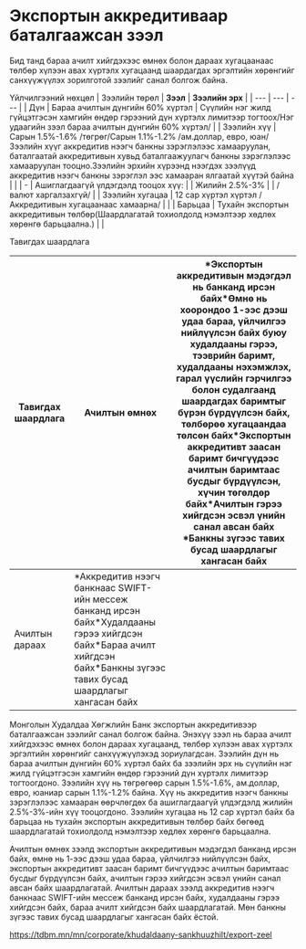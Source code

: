 # Экспортын аккредитиваар баталгаажсан зээл

Бид танд бараа ачилт хийгдэхээс өмнөх болон дараах хугацаанаас төлбөр хүлээн авах хүртэлх хугацаанд шаардагдах эргэлтийн хөрөнгийг санхүүжүүлэх зорилготой зээлийг санал болгож байна.

Үйлчилгээний нөхцөл
| Зээлийн төрөл | **Зээл** | **Зээлийн эрх** |
| --- | --- | --- |
| Дүн | Бараа ачилтын дүнгийн 60% хүртэл | Сүүлийн нэг жилд гүйцэтгэсэн хамгийн өндөр гэрээний дүн хүртэлх лимитээр тогтоох/Нэг удаагийн зээл бараа ачилтын дүнгийн 60% хүртэл/ |
| Зээлийн хүү | Сарын 1.5%-1.6% /төгрөг/Сарын 1.1%-1.2% /ам.доллар, евро, юан/  Зээлийн хүүг аккредитив нээгч банкны зэрэглэлээс хамааруулан, баталгаатай аккредитивын хувьд баталгаажуулагч банкны зэрэглэлээс хамааруулан тооцно.Зээлийн эрхийн хүрээнд нээгдэх зээлүүд аккредитив нээгч банкны зэрэглэл ээс хамааран ялгаатай хүүтэй байна | |
| - | Ашиглагдаагүй үлдэгдэлд тооцох хүү: |
| Жилийн 2.5%-3% |
| /валют харгалзахгүй/ |
| Зээлийн хугацаа | 12 сар хүртэл хүртэл /Аккредитивын хугацаанаас хамаарна/ | |
| Барьцаа | Тухайн экспортын аккредитивын төлбөр(Шаардлагатай тохиолдолд нэмэлтээр хөдлөх хөрөнгө барьцаална.) | |


Тавигдах шаардлага

| Тавигдах шаардлага | Ачилтын өмнөх | \*Экспортын аккредитивын мэдэгдэл нь банканд ирсэн байх\*Өмнө нь хоорондоо 1-ээс дээш удаа бараа, үйлчилгээ нийлүүлсэн байх буюу худалдааны гэрээ, тээврийн баримт, худалдааны нэхэмжлэх, гарал үүслийн гэрчилгээ болон судалгаанд шаардагдах баримтыг бүрэн бүрдүүлсэн байх, төлбөрөө хугацаандаа төлсөн байх\*Экспортын аккредитивт заасан баримт бичгүүдээс ачилтын баримтаас бусдыг бүрдүүлсэн, хүчин төгөлдөр байх\*Ачилтын гэрээ хийгдсэн эсвэл үнийн санал авсан байх  \*Банкны зүгээс тавих бусад шаардлагыг хангасан байх |
| --- | --- | --- |
| Ачилтын дараах | \*Аккредитив нээгч банкнаас SWIFT-ийн мессеж банканд ирсэн байх\*Худалдааны гэрээ хийгдсэн байх\*Бараа ачилт хийгдсэн байх\*Банкны зүгээс тавих бусад шаардлагыг хангасан байх |


Монголын Худалдаа Хөгжлийн Банк экспортын аккредитивээр баталгаажсан зээлийг санал болгож байна. Энэхүү зээл нь бараа ачилт хийгдэхээс өмнөх болон дараах хугацаанд, төлбөр хүлээн авах хүртэлх эргэлтийн хөрөнгийг санхүүжүүлэхэд зориулагдсан. Зээлийн дүн нь бараа ачилтын дүнгийн 60% хүртэл байх ба зээлийн эрх нь сүүлийн нэг жилд гүйцэтгэсэн хамгийн өндөр гэрээний дүн хүртэлх лимитээр тогтоогдоно. Зээлийн хүү нь төгрөгөөр сарын 1.5%-1.6%, ам.доллар, евро, юаниар сарын 1.1%-1.2% байна. Хүү нь аккредитив нээгч банкны зэрэглэлээс хамааран өөрчлөгдөх ба ашиглагдаагүй үлдэгдэлд жилийн 2.5%-3%-ийн хүү тооцогдоно. Зээлийн хугацаа нь 12 сар хүртэл байх ба барьцаа нь тухайн экспортын аккредитивын төлбөр байх бөгөөд шаардлагатай тохиолдолд нэмэлтээр хөдлөх хөрөнгө барьцаална.

Ачилтын өмнөх зээлд экспортын аккредитивын мэдэгдэл банканд ирсэн байх, өмнө нь 1-ээс дээш удаа бараа, үйлчилгээ нийлүүлсэн байх, экспортын аккредитивт заасан баримт бичгүүдээс ачилтын баримтаас бусдыг бүрдүүлсэн байх, ачилтын гэрээ хийгдсэн эсвэл үнийн санал авсан байх шаардлагатай. Ачилтын дараах зээлд аккредитив нээгч банкнаас SWIFT-ийн мессеж банканд ирсэн байх, худалдааны гэрээ хийгдсэн байх, бараа ачилт хийгдсэн байх шаардлагатай. Мөн банкны зүгээс тавих бусад шаардлагыг хангасан байх ёстой.

https://tdbm.mn/mn/corporate/khudaldaany-sankhuuzhilt/export-zeel